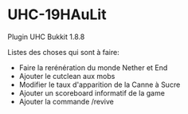 # UHC-19HAuLit
Plugin UHC Bukkit 1.8.8

Listes des choses qui sont à faire:
- Faire la rerénération du monde Nether et End
- Ajouter le cutclean aux mobs
- Modifier le taux d'apparition de la Canne à Sucre
- Ajouter un scoreboard informatif de la game
- Ajouter la commande /revive

